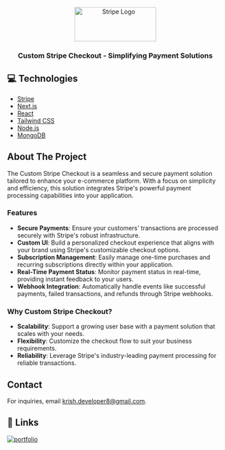 <div align="center">
  <a href="https://stripe.com/">
    <img src="https://encrypted-tbn0.gstatic.com/images?q=tbn:ANd9GcRek2EqBo5YIE0TPMVMlIFA594WZZeuqYdAQQ&s" alt="Stripe Logo" width="190" height="80">
  </a>
  <h3 align="center">Custom Stripe Checkout - Simplifying Payment Solutions</h3>
  <!--<p align="center">-->
  <!--  <a href="https://stripe.com/docs/checkout">View Demo</a>-->
  <!--</p>-->
</div>

## 💻 Technologies

- [Stripe](https://stripe.com)
- [Next.js](https://nextjs.org)
- [React](https://reactjs.org)
- [Tailwind CSS](https://tailwindcss.com)
- [Node.js](https://nodejs.org)
- [MongoDB](https://www.mongodb.com/)

## About The Project

The Custom Stripe Checkout is a seamless and secure payment solution tailored to enhance your e-commerce platform. With a focus on simplicity and efficiency, this solution integrates Stripe's powerful payment processing capabilities into your application.

### Features

- **Secure Payments**: Ensure your customers' transactions are processed securely with Stripe's robust infrastructure.
- **Custom UI**: Build a personalized checkout experience that aligns with your brand using Stripe's customizable checkout options.
- **Subscription Management**: Easily manage one-time purchases and recurring subscriptions directly within your application.
- **Real-Time Payment Status**: Monitor payment status in real-time, providing instant feedback to your users.
- **Webhook Integration**: Automatically handle events like successful payments, failed transactions, and refunds through Stripe webhooks.

### Why Custom Stripe Checkout?

- **Scalability**: Support a growing user base with a payment solution that scales with your needs.
- **Flexibility**: Customize the checkout flow to suit your business requirements.
- **Reliability**: Leverage Stripe's industry-leading payment processing for reliable transactions.


## Contact

For inquiries, email [krish.developer8@gmail.com](mailto:krish.developer8@gmail.com).

## 🔗 Links

[![portfolio](https://img.shields.io/badge/my_portfolio-000?style=for-the-badge&logo=ko-fi&logoColor=white)](https://github.com/krish-developer)
